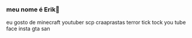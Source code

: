 ### meu nome é Erik👋
eu gosto de minecraft
youtuber
scp
craaprastas
terror
tick tock
you tube
face
insta
gta san
